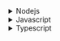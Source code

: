 <details>
<summary>Nodejs</summary>

1. [Node.js v19.2.0 documentation: corepack](https://nodejs.org/api/corepack.html#corepack)
1. [Github: elsewhencode/project-guidelines](https://github.com/elsewhencode/project-guidelines)
1. [비동기 작업을 순차대로 실행시키기](https://velog.io/@suld2495/%EB%B9%84%EB%8F%99%EA%B8%B0-%EC%9E%91%EC%97%85%EC%9D%84-%EC%88%9C%EC%B0%A8%EB%8C%80%EB%A1%9C-%EC%8B%A4%ED%96%89%EC%8B%9C%ED%82%A4%EA%B8%B0)

</details>

<details>
<summary>Javascript</summary>

1. [How to hide object properties from console logs and iteration #shorts](https://youtube.com/shorts/51S1hevmQd0?feature=share)
1. [The BEST way to visualize JSON👩‍💻 #programming #technology #software #code #data #tech](https://youtube.com/shorts/l0BCG22XozI?feature=share)
1. [Javascript is overly complex - youtube shorts](https://youtube.com/shorts/XUvJ7ZaKWqY?feature=share)
1. [How to use regex to check if a javascript string contains a pattern #shorts](https://youtube.com/shorts/cYvBdQFc8F4?feature=share)
1. [A better way to doing if statement in Javascript](https://youtube.com/shorts/pfl7OJoibZw?feature=share)
1. [This is why closure is important in Javascript](https://youtube.com/shorts/LC5O4rbjd-4?feature=share)
1. [How to save data to JSON file](https://youtu.be/T7s3st6xfpA)
1. [Checkbox transition using HTML and CSS #shorts](https://youtube.com/shorts/TzTbQBhn4Mc?feature=share)
1. [Star Pattern 1 | Printing Patterns in Javascript | #programming](https://youtu.be/Phderdi6VqU)
1. [JSconfig - A Single Trick to Speed Up your JavaScript Development](https://youtu.be/fViMRQLWcCo)
1. [How to Access ES Module Metadata using import.meta](https://dmitripavlutin.com/javascript-import-meta/)
1. [[10분 테코톡] 빅터의 Generator와 Async/Await](https://youtu.be/ZrdHtL1gcEI)
1. [NPM workspaces](https://docs.npmjs.com/cli/v7/using-npm/workspaces)
1. [The NodeJS 18 Fetch API](https://dev.to/andrewbaisden/the-nodejs-18-fetch-api-72m)
1. [Keep Your Bundle Size Under Control](https://citw.medium.com/keep-your-bundle-size-under-control-with-import-cost-vscode-extension-5d476b3c5a76)
1. [How To Easily Format Dates In JavaScript](https://youtube.com/shorts/jZUHZDXmQ_A?feature=share)
1. [How to write async await without try-catch blocks in Javascript](https://blog.grossman.io/how-to-write-async-await-without-try-catch-blocks-in-javascript/)

</details>

<details>
<summary>Typescript</summary>

1. [TypeScript Core Concepts - Using generics in TypeScript](https://youtu.be/nmCKKIxebJc)
2. [TypeScript - Generics #6](https://youtu.be/Nm0XoDgkIFc)

</details>
